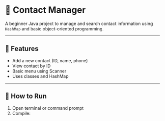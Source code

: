# 📇 Contact Manager

A beginner Java project to manage and search contact information using `HashMap` and basic object-oriented programming.

---

## 🧠 Features

- Add a new contact (ID, name, phone)
- View contact by ID
- Basic menu using Scanner
- Uses classes and HashMap

---

## 🚀 How to Run

1. Open terminal or command prompt  
2. Compile:  
